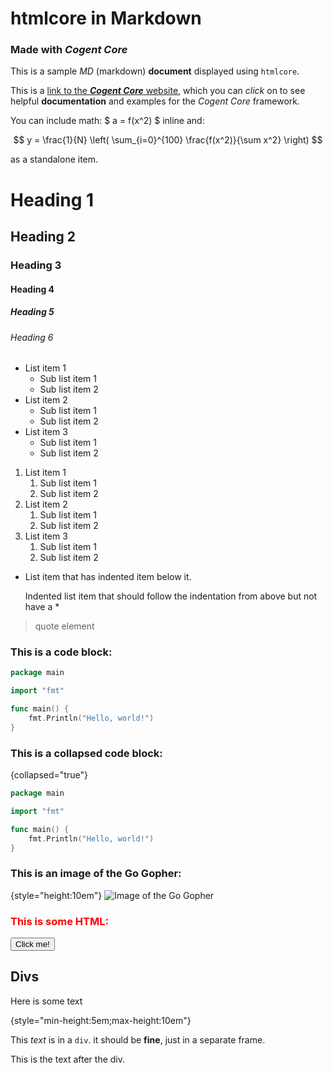 # htmlcore in Markdown

### Made with ***Cogent Core***

This is a sample _MD_ (markdown) **document** displayed using `htmlcore`.

This is a [link to the ***Cogent Core*** website](https://cogentcore.org/core), which you can _click_ on to see helpful **documentation** and examples for the *Cogent Core* framework.

You can include math: $ a = f(x^2) $ inline and:

$$
y = \frac{1}{N} \left( \sum_{i=0}^{100} \frac{f(x^2)}{\sum x^2} \right)
$$

as a standalone item.

# Heading 1
## Heading 2
### Heading 3
#### Heading 4
##### Heading 5
###### Heading 6

* List item 1
    * Sub list item 1
    * Sub list item 2
* List item 2
    * Sub list item 1
    * Sub list item 2
* List item 3
    * Sub list item 1
    * Sub list item 2

1. List item 1
    1. Sub list item 1
    2. Sub list item 2
2. List item 2
    1. Sub list item 1
    2. Sub list item 2
3. List item 3
    1. Sub list item 1
    2. Sub list item 2


* List item that has indented item below it.

	Indented list item that should follow the indentation from above but not have a *

> quote element
	
	
### This is a code block:

```go
package main

import "fmt"

func main() {
    fmt.Println("Hello, world!")
}
```

### This is a collapsed code block:

{collapsed="true"}
```go
package main

import "fmt"

func main() {
    fmt.Println("Hello, world!")
}
```

### This is an image of the Go Gopher: 

{style="height:10em"}
![Image of the Go Gopher](https://miro.medium.com/v2/resize:fit:1000/0*YISbBYJg5hkJGcQd.png)

<h3 style="color:red">This is some HTML:</h3>

<button>Click me!</button>

## Divs

Here is some text

{style="min-height:5em;max-height:10em"}
<div>

This _text_ is in a `div`. it should be **fine**, just in a separate frame.

</div>

This is the text after the div.

